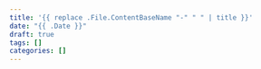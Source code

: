 ```yaml
---
title: '{{ replace .File.ContentBaseName "-" " " | title }}'
date: "{{ .Date }}"
draft: true
tags: []
categories: []
---
```

